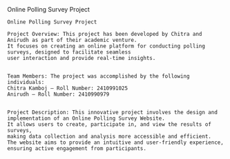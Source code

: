 <!DOCTYPE html>
<html lang="en">
<head>
    Online Polling Survey Project
</head>
<body>

    Online Polling Survey Project

    Project Overview: This project has been developed by Chitra and Anirudh as part of their academic venture. 
    It focuses on creating an online platform for conducting polling surveys, designed to facilitate seamless 
    user interaction and provide real-time insights.
    

    Team Members: The project was accomplished by the following individuals:
    Chitra Kamboj – Roll Number: 2410991025
    Anirudh – Roll Number: 2410990979
    

    Project Description: This innovative project involves the design and implementation of an Online Polling Survey Website. 
    It allows users to create, participate in, and view the results of surveys,
    making data collection and analysis more accessible and efficient. 
    The website aims to provide an intuitive and user-friendly experience,
    ensuring active engagement from participants.
    



</body>
</html>
